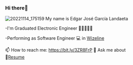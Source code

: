 ### Hi there👋
![20221114_175159](https://user-images.githubusercontent.com/54609461/214206159-80fbaef6-73db-48da-87d8-bdf35fcadcb7.jpg)
 My name is Edgar José García Landaeta
 
-I'm Graduated Electronic Engineer :star2::star2::star2::star2::star2:

-Performing as Software Engineer :computer: in [Wizeline](https://www.wizeline.com/)

📫 How to reach me: https://bit.ly/3ZR8FrP
💬 Ask me about  
📘[Resume](https://github.com/edgar643/edgar643/files/10486104/CV.Edgar.Garcia.ENG.pdf)


<!--
**edgar643/edgar643** is a ✨ _special_ ✨ repository because its `README.md` (this file) appears on your GitHub profile.

Here are some ideas to get you started:

- 🔭 I’m currently working on ...
- 🌱 I’m currently learning ...
- 👯 I’m looking to collaborate on ...
- 🤔 I’m looking for help with ...
- 💬 Ask me about ...
- 📫 How to reach me: ...
- 😄 Pronouns: ...
- ⚡ Fun fact: ...
-->
